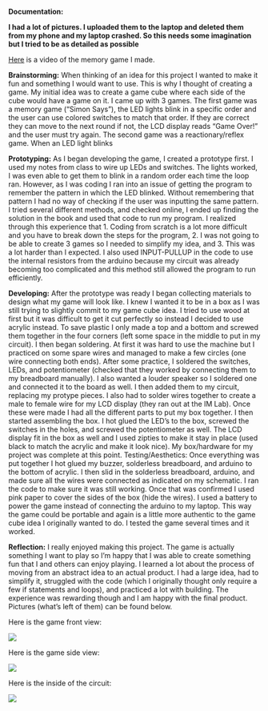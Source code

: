 **Documentation:**

**I had a lot of pictures. I uploaded them to the laptop and deleted them from my phone and my laptop crashed. So this needs some imagination but I tried to be as detailed as possible**

[Here](https://youtu.be/AJ9vP0mamHc) is a video of the memory game I made.

**Brainstorming:** When thinking of an idea for this project I wanted to make it fun and something I would want to use. This is why I thought of creating a game. My initial idea was to create a game cube where each side of the cube would have a game on it. I came up with 3 games. The first game was a memory game (“Simon Says”), the LED lights blink in a specific order and the user can use colored switches to match that order. If they are correct they can move to the next round if not, the LCD display reads “Game Over!” and the user must try again. The second game was a reactionary/reflex game. When an LED light blinks 

**Prototyping:** As I began developing the game, I created a prototype first. I used my notes from class to wire up LEDs and switches. The lights worked, I was even able to get them to blink in a random order each time the loop ran. However, as I was coding I ran into an issue of getting the program to remember the pattern in which the LED blinked. Without remembering that pattern I had no way of checking if the user was inputting the same pattern. I tried several different methods, and checked online, I ended up finding the solution in the book and used that code to run my program. I realized through this experience that 1. Coding from scratch is a lot more difficult and you have to break down the steps for the program, 2. I was not going to be able to create 3 games so I needed to simplify my idea, and 3. This was a lot harder than I expected. I also used INPUT-PULLUP in the code to use the internal resistors from the arduino because my circuit was already becoming too complicated and this method still allowed the program to run efficiently.  

**Developing:** After the prototype was ready I began collecting materials to design what my game will look like. I knew I wanted it to be in a box as I was still trying to slightly commit to my game cube idea. I tried to use wood at first but it was difficult to get it cut perfectly so instead I decided to use acrylic instead. To save plastic I only made a top and a bottom and screwed them together in the four corners (left some space in the middle to put in my circuit).
I then began soldering. At first it was hard to use the machine but I practiced on some spare wires and managed to make a few circles (one wire connecting both ends). After some practice, I soldered the switches, LEDs, and potentiometer (checked that they worked by connecting them to my breadboard manually). I also wanted a louder speaker so I soldered one and connected it to the board as well. I then added them to my circuit, replacing my protype pieces. I also had to solder wires together to create a male to female wire for my LCD display (they ran out at the IM Lab). Once these were made I had all the different parts to put my box together.
I then started assembling the box. I hot glued the LED’s to the box, screwed the switches in the holes, and screwed the potentiometer as well. The LCD display fit in the box as well and I used zipties to make it stay in place (used black  to match the acrylic and make it look nice). My box/hardware for my project was complete at this point. 
Testing/Aesthetics:  Once everything was put together I hot glued my buzzer, solderless breadboard, and arduino to the bottom of acrylic. I then slid in the solderless breadboard, arduino, and made sure all the wires were connected as indicated on my schematic. I ran the code to make sure it was still working. Once that was confirmed I used pink paper to cover the sides of the box (hide the wires). I used a battery to power the game instead of connecting the arduino to my laptop. This way the game could be portable and again is a little more authentic to the game cube idea I originally wanted to do. I tested the game several times and it worked. 

**Reflection:** I really enjoyed making this project. The game is actually something I want to play so I’m happy that I was able to create something fun that I and others can enjoy playing. I learned a lot about the process of moving from an abstract idea to an actual product. I had a large idea, had to simplify it, struggled with the code (which I originally thought only require a few if statements and loops), and practiced a lot with building. The experience was rewarding though and I am happy with the final product. Pictures (what’s left of them) can be found below.

Here is the game front view:

![](rg)

Here is the game side view:

![](rg)


Here is the inside of the circuit:

![](rg)

